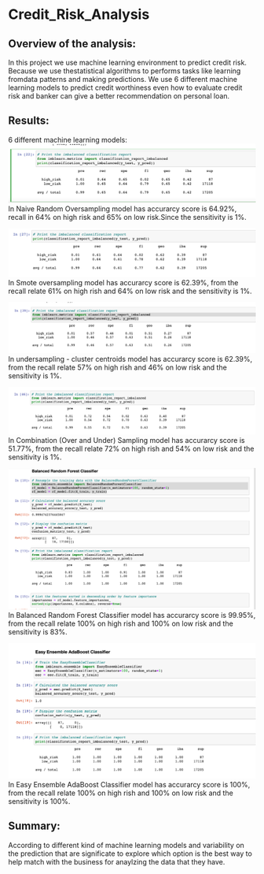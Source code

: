 # Credit_Risk_Analysis

## Overview of the analysis:
In this project we use machine learning environment to predict credit risk. Because we use thestatistical algorithms to performs tasks like learning fromdata patterns and making predictions. We use 6 different machine learning models to predict credit worthiness even how to evaluate credit risk and banker can give a better recommendation on personal loan.
## Results: 
6 different machine learning models:
![Random_Oversampling](images/Naive_Random_Oversampling.png)
In Naive Random Oversampling model has accurarcy score is 64.92%, recall in 64% on high risk and 65% on low risk.Since the sensitivity is 1%.

![Smote_oversampling](images/Smote_oversampling.png)
In Smote oversampling model has accurarcy score is 62.39%, from the recall relate 61% on high rish and  64% on low risk and the sensitivity is 1%.

![undersampling](images/undersampling.png)
In undersampling - cluster centroids model has accurarcy score is 62.39%, from the recall relate 57% on high rish and 46% on low risk and the sensitivity is 1%.

![combination_sample](images/combination_sample.png)
In Combination (Over and Under) Sampling model has accurarcy score is 51.77%, from the recall relate 72% on high rish and 54% on low risk and the sensitivity is 1%.

![balanced_random_forest_calssifier](images/Balanced_Random_Forest_Classifier.png)
In Balanced Random Forest Classifier model has accurarcy score is 99.95%, from the recall relate 100% on high rish and 100% on low risk and the sensitivity is 83%.

![Easy Ensemble AdaBoost Classifier](images/adaboost.png)
In Easy Ensemble AdaBoost Classifier model has accurarcy score is 100%, from the recall relate 100% on high rish and 100% on low risk and the sensitivity is 100%.

## Summary: 
According to different kind of machine learning models and variability on the prediction that are significate to explore which option is the best way to help match with the business for anaylzing the data that they have.
